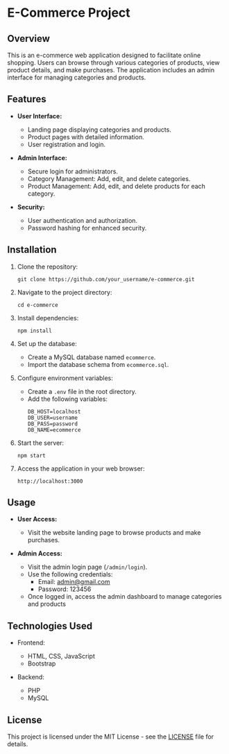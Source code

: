 # E-Commerce Project

## Overview
This is an e-commerce web application designed to facilitate online shopping. Users can browse through various categories of products, view product details, and make purchases. The application includes an admin interface for managing categories and products.

## Features
- **User Interface:**
  - Landing page displaying categories and products.
  - Product pages with detailed information.
  - User registration and login.


- **Admin Interface:**
  - Secure login for administrators.
  - Category Management: Add, edit, and delete categories.
  - Product Management: Add, edit, and delete products for each category.
  
  
- **Security:**
  - User authentication and authorization.
  - Password hashing for enhanced security.

## Installation
1. Clone the repository:
   ```
   git clone https://github.com/your_username/e-commerce.git
   ```
2. Navigate to the project directory:
   ```
   cd e-commerce
   ```
3. Install dependencies:
   ```
   npm install
   ```
4. Set up the database:
   - Create a MySQL database named `ecommerce`.
   - Import the database schema from `ecommerce.sql`.

5. Configure environment variables:
   - Create a `.env` file in the root directory.
   - Add the following variables:
     ```
     DB_HOST=localhost
     DB_USER=username
     DB_PASS=password
     DB_NAME=ecommerce
     ```
6. Start the server:
   ```
   npm start
   ```
7. Access the application in your web browser:
   ```
   http://localhost:3000
   ```

## Usage
- **User Access:**
  - Visit the website landing page to browse products and make purchases.

- **Admin Access:**
  - Visit the admin login page (`/admin/login`).
  - Use the following credentials:
    - Email: admin@gmail.com
    - Password: 123456
  - Once logged in, access the admin dashboard to manage categories and products

## Technologies Used
- Frontend:
  - HTML, CSS, JavaScript
  - Bootstrap
  
- Backend:
  - PHP
  - MySQL
  

  

## License
This project is licensed under the MIT License - see the [LICENSE](LICENSE) file for details.
